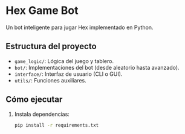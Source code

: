 # Hex Game Bot

Un bot inteligente para jugar Hex implementado en Python.

## Estructura del proyecto
- `game_logic/`: Lógica del juego y tablero.
- `bot/`: Implementaciones del bot (desde aleatorio hasta avanzado).
- `interface/`: Interfaz de usuario (CLI o GUI).
- `utils/`: Funciones auxiliares.

## Cómo ejecutar
1. Instala dependencias:
   ```bash
   pip install -r requirements.txt